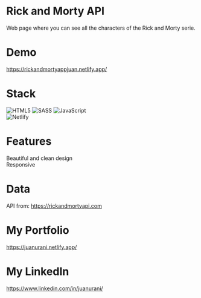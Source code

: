 # Rick and Morty API
Web page where you can see all the characters of the Rick and Morty serie.

# Demo
https://rickandmortyappjuan.netlify.app/

# Stack
![HTML5](https://img.shields.io/badge/html5-%23E34F26.svg?style=for-the-badge&logo=html5&logoColor=white)
![SASS](https://img.shields.io/badge/SASS-hotpink.svg?style=for-the-badge&logo=SASS&logoColor=white)
![JavaScript](https://img.shields.io/badge/javascript-%23323330.svg?style=for-the-badge&logo=javascript&logoColor=%23F7DF1E)<br>
![Netlify](https://img.shields.io/badge/netlify-%23000000.svg?style=for-the-badge&logo=netlify&logoColor=#00C7B7)

# Features
Beautiful and clean design<br>
Responsive<br>

# Data
API from: https://rickandmortyapi.com

# My Portfolio
https://juanurani.netlify.app/

# My LinkedIn
https://www.linkedin.com/in/juanurani/
